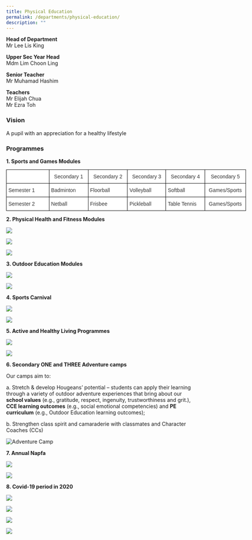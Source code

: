 ```yaml
---
title: Physical Education
permalink: /departments/physical-education/
description: ""
---
```

**Head of Department**   
Mr Lee Lis King  

  

**Upper Sec Year Head**   
Mdm Lim Choon Ling

  

**Senior Teacher**   
Mr Muhamad Hashim

  

**Teachers**    
Mr Elijah Chua   
Mr Ezra Toh  


  

### Vision
A pupil with an appreciation for a healthy lifestyle

### Programmes

**1\. Sports and Games Modules**

<style type="text/css">
.tg  {border-collapse:collapse;border-spacing:0;margin:0px auto;}
.tg td{border-color:black;border-style:solid;border-width:1px;font-family:Arial, sans-serif;font-size:14px;
  overflow:hidden;padding:10px 5px;word-break:normal;}
.tg th{border-color:black;border-style:solid;border-width:1px;font-family:Arial, sans-serif;font-size:14px;
  font-weight:normal;overflow:hidden;padding:10px 5px;word-break:normal;}
.tg .tg-tlx9{background-color:#FFF;color:#333;text-align:center;vertical-align:top}
.tg .tg-citn{background-color:#FFF;color:#333;text-align:left;vertical-align:top}
</style>
<table class="tg" style="undefined;table-layout: fixed; width: 650px">
<colgroup>
<col style="width: 116px">
<col style="width: 106px">
<col style="width: 107px">
<col style="width: 104px">
<col style="width: 106px">
<col style="width: 111px">
</colgroup>
<tbody>
  <tr>
    <td class="tg-tlx9"></td>
    <td class="tg-tlx9"><span style="background-color:initial">Secondary 1</span><br></td>
    <td class="tg-tlx9"><span style="background-color:initial">Secondary 2</span><br></td>
    <td class="tg-tlx9"><span style="background-color:initial">Secondary 3</span><br></td>
    <td class="tg-tlx9"><span style="background-color:initial">Secondary 4</span><br></td>
    <td class="tg-tlx9"><span style="background-color:initial">Secondary 5 </span></td>
  </tr>
  <tr>
    <td class="tg-citn"><span style="font-weight:400;color:#333">Semester 1</span></td>
    <td class="tg-citn"><span style="font-weight:400;color:#333">Badminton</span></td>
    <td class="tg-citn"><span style="font-weight:400;color:#333">Floorball</span></td>
    <td class="tg-citn"><span style="font-weight:400;color:#333">Volleyball</span></td>
    <td class="tg-citn"><span style="font-weight:400;color:#333">Softball</span></td>
    <td class="tg-tlx9"><span style="font-weight:400;color:#333"> Games/Sports</span></td>
  </tr>
  <tr>
    <td class="tg-citn"><span style="font-weight:400;color:#333">Semester 2</span></td>
    <td class="tg-citn"><span style="font-weight:400;color:#333">Netball</span></td>
    <td class="tg-citn"><span style="font-weight:400;color:#333">Frisbee</span></td>
    <td class="tg-citn"><span style="font-weight:400;color:#333">Pickleball</span></td>
    <td class="tg-citn"><span style="font-weight:400;color:#333">Table Tennis</span></td>
    <td class="tg-tlx9"><span style="font-weight:400;color:#333"> Games/Sports</span></td>
  </tr>
</tbody>
</table>

**2\. Physical Health and Fitness Modules**

<img src="/images/pe1.jpeg" 
     >
		 
<img src="/images/pe2.jpeg" 
     >
		 
<img src="/images/pe3.jpeg" 
     >

**3\. Outdoor Education Modules**

<img src="/images/pe4.jpeg" 
     >
		 
<img src="/images/pe5.jpeg" 
     >

**4\. Sports Carnival**

<img src="/images/pe6.jpeg" 
     >
		 
<img src="/images/pe7.jpeg" 
     >

**5\. Active and Healthy Living Programmes**

<img src="/images/pe8.jpeg" 
     >
		 
<img src="/images/pe9.jpeg" 
     >

**6\. Secondary ONE and THREE Adventure camps**

Our camps aim to:

a.	Stretch & develop Hougeans’ potential – students can apply their learning through a variety of outdoor adventure experiences that bring about our **school values** (e.g., gratitude, respect, ingenuity, trustworthiness and grit.), **CCE learning outcomes** (e.g., social emotional competencies) and **PE curriculum** (e.g., Outdoor Education learning outcomes); 

b.	Strengthen class spirit and camaraderie with classmates and Character Coaches (CCs)

![Adventure Camp](/images/Adventure%20Camp.jpg)

**7\. Annual Napfa**

<img src="/images/pe10.jpeg" 
     >
		 
<img src="/images/pe11.jpeg" 
     >

**8\. Covid-19 period in 2020**

<img src="/images/pe12.jpeg" 
     >
		 
<img src="/images/pe13.jpeg" 
    >
		 
<img src="/images/pe14.jpeg" 
     >
		 
<img src="/images/pe15.jpeg" 
     >